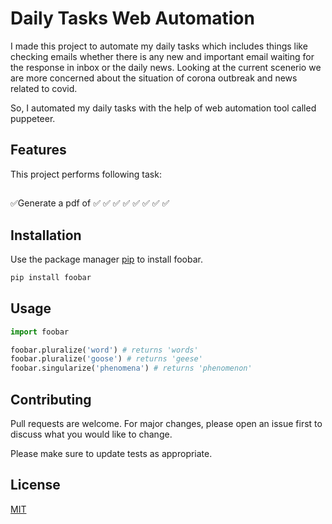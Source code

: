 # Daily Tasks Web Automation

I made this project to automate my daily tasks which includes things like checking emails whether there is any new and important email waiting for the response in inbox or the daily news. Looking at the current scenerio we are more concerned about the situation of corona outbreak and news related to covid.

So, I automated my daily tasks with the help of web automation tool called puppeteer. 

## Features

This project performs following task:
##
✅Generate a pdf of 
✅
✅
✅
✅
✅
✅
✅
✅
## Installation

Use the package manager [pip](https://pip.pypa.io/en/stable/) to install foobar.

```bash
pip install foobar
```

## Usage

```python
import foobar

foobar.pluralize('word') # returns 'words'
foobar.pluralize('goose') # returns 'geese'
foobar.singularize('phenomena') # returns 'phenomenon'
```

## Contributing
Pull requests are welcome. For major changes, please open an issue first to discuss what you would like to change.

Please make sure to update tests as appropriate.

## License
[MIT](https://choosealicense.com/licenses/mit/)
 
